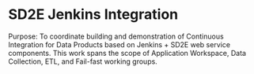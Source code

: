 # SD2E Jenkins Integration


Purpose: To coordinate building and demonstration of Continuous Integration for Data Products based on Jenkins + SD2E web service components. This work spans the scope of Application Workspace, Data Collection, ETL, and Fail-fast working groups.
